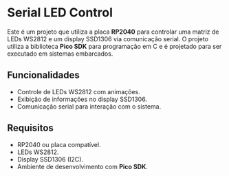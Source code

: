 # Serial LED Control

Este é um projeto que utiliza a placa **RP2040** para controlar uma matriz de LEDs WS2812 e um display SSD1306 via comunicação serial. O projeto utiliza a biblioteca **Pico SDK** para programação em C e é projetado para ser executado em sistemas embarcados.

## Funcionalidades
- Controle de LEDs WS2812 com animações.
- Exibição de informações no display SSD1306.
- Comunicação serial para interação com o sistema.

## Requisitos
- RP2040 ou placa compatível.
- LEDs WS2812.
- Display SSD1306 (I2C).
- Ambiente de desenvolvimento com **Pico SDK**.
